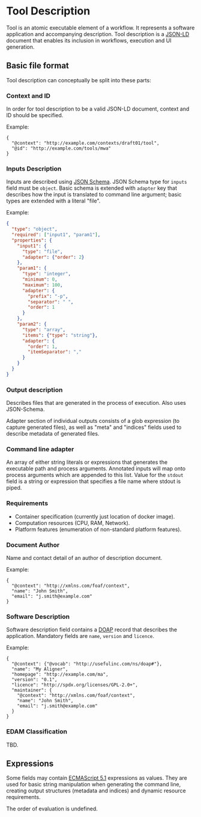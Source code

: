 Tool Description
================

Tool is an atomic executable element of a workflow.
It represents a software application and accompanying description.
Tool description is a
[JSON-LD](http://www.w3.org/TR/2014/REC-json-ld-20140116/)
document that enables its inclusion in workflows, execution and UI generation.

## Basic file format

Tool description can conceptually be split into these parts:


### Context and ID

In order for tool description to be a valid JSON-LD document,
context and ID should be specified.

Example:

```jsonld
{
  "@context": "http://example.com/contexts/draft01/tool",
  "@id": "http://example.com/tools/mwa"
}
```

### Inputs Description

Inputs are described using [JSON Schema](http://json-schema.org).
JSON Schema type for `inputs` field must be `object`.
Basic schema is extended with `adapter` key that describes how
the input is translated to command line argument;
basic types are extended with a literal "file".


Example:
```json
{
  "type": "object",
  "required": ["input1", "param1"],
  "properties": {
    "input1": {
      "type": "file",
      "adapter": {"order": 2}
    },
    "param1": {
      "type": "integer",
      "minimum": 0,
      "maximum": 100,
      "adapter": {
        "prefix": "-p",
        "separator": " ",
        "order": 1
      }
    },
    "param2": {
      "type": "array",
      "items": {"type": "string"},
      "adapter": {
        "order": 1,
        "itemSeparator": ","
      }
    }
  }
}
```


### Output description

Describes files that are generated in the process of execution. Also uses JSON-Schema.

Adapter section of individual outputs consists of a glob expression (to capture generated files),
 as well as "meta" and "indices" fields used to describe metadata of generated files.


### Command line adapter

An array of either string literals or expressions that generates the executable path and process arguments.
Annotated inputs will map onto process arguments which are appended to this list.
Value for the ```stdout``` field is a string or expression that specifies a file name where stdout is piped.


### Requirements

* Container specification (currently just location of docker image).
* Computation resources (CPU, RAM, Network).
* Platform features (enumeration of non-standard platform features).


### Document Author

Name and contact detail of an author of description document.

Example:

```jsonld
{
  "@context": "http://xmlns.com/foaf/context",
  "name": "John Smith",
  "email": "j.smith@example.com"
}
```

### Software Description

Software description field contains a
[DOAP](https://github.com/edumbill/doap/wiki)
record that describes the application.
Mandatory fields are `name`, `version` and `licence`.

Example:

```jsonld
{
  "@context": {"@vocab": "http://usefulinc.com/ns/doap#"},
  "name": "My Aligner",
  "homepage": "http://example.com/ma",
  "version": "0.1",
  "licence": "http://spdx.org/licenses/GPL-2.0+",
  "maintainer": {
    "@context": "http://xmlns.com/foaf/context",
    "name": "John Smith",
    "email": "j.smith@example.com"
  }
}
```


### EDAM Classification

TBD.


## Expressions

Some fields may contain
[ECMAScript 5.1](http://www.ecma-international.org/ecma-262/5.1/)
expressions as values.
They are used for basic string manipulation when generating the command line,
 creating output structures (metadata and indices) and dynamic resource requirements.

The order of evaluation is undefined.

